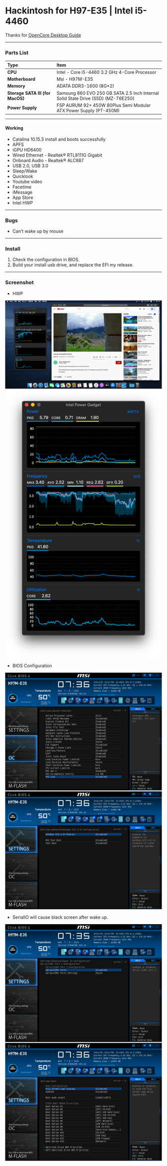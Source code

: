 # Hackintosh for H97-E35 | Intel i5-4460

Thanks for [OpenCore Desktop Guide](https://dortania.github.io/OpenCore-Desktop-Guide/config.plist/haswell.html)

---
### Parts List
Type|Item
:----|:----
**CPU** | Intel - Core i5-4460 3.2 GHz 4-Core Processor
**Motherboard** | Msi - H97M-E35
**Memory** | ADATA DDR3-1600 (8G*2)
**Storage SATA III (for MacOS)** | Samsung 860 EVO 250 GB SATA 2.5 Inch Internal Solid State Drive (SSD) (MZ-76E250)
**Power Supply** | FSP AURUM 92+ 450W 80Plus Semi Modular ATX Power Supply (PT-450M)
---
#### Working
* Catalina 10.15.3 install and boots successfully
* APFS
* iGPU HD6400
* Wired Ethernet - Realtek® RTL8111G Gigabit
* Onboard Audio - Realtek®  ALC887
* USB 2.0, USB 3.0
* Sleep/Wake
* Quicklook
* Youtube video
* Facetime
* iMessage
* App Store
* Intel HWP
---
### Bugs
* Can't wake up by mouse
---
### Install
1. Check the configuration in BIOS.
2. Build your install usb drive, and replace the EFI my release.
---
### Screenshot
* HWP
  
![](./Images/Hwp1.png)
![](./Images/Hwp2.png)
* BIOS Configuration

![](./BIOS/disableCfgLock.bmp)
![](./BIOS/disableSecureboot&Fastboot.bmp)
- SerialIO will cause black screen after wake up.

![](./BIOS/disableSerialIO.bmp)
![](./BIOS/myBootDevicePriority.bmp)
